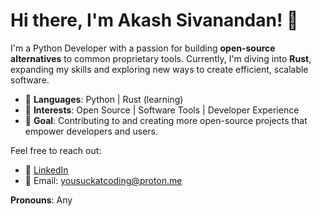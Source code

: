 # Hi there, I'm Akash Sivanandan! 👋

I'm a Python Developer with a passion for building **open-source alternatives** to common proprietary tools. Currently, I'm diving into **Rust**, expanding my skills and exploring new ways to create efficient, scalable software. 

- 🔧 **Languages**: Python | Rust (learning)
- 🌱 **Interests**: Open Source | Software Tools | Developer Experience
- 🎯 **Goal**: Contributing to and creating more open-source projects that empower developers and users.

Feel free to reach out:
- 💼 [LinkedIn](https://www.linkedin.com/in/akashsivanandan/)
- 📧 Email: yousuckatcoding@proton.me

**Pronouns**: Any
